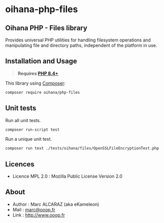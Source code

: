 # oihana-php-files

## Oihana PHP - Files library

Provides universal PHP utilities for handling filesystem operations and manipulating file and directory paths, independent of the platform in use.

## Installation and Usage

> **Requires [PHP 8.4+](https://php.net/releases/)**

This library using [Composer](https://getcomposer.org):

```bash
composer require oihana/php-files
```

## Unit tests

Run all unit tests.
```bash
composer run-script test
```

Run a unique unit test.
```bash
composer run test ./tests/oihana/files/OpenSSLFileEncryptionTest.php
```

## Licences
 * Licence MPL 2.0 : Mozilla Public License Version 2.0

## About
 * Author : Marc ALCARAZ (aka eKameleon)
 * Mail : marc@ooop.fr
 * Link : http://www.ooop.fr